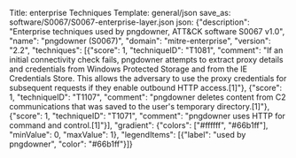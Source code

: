 Title: enterprise Techniques
Template: general/json
save_as: software/S0067/S0067-enterprise-layer.json
json: {"description": "Enterprise techniques used by pngdowner, ATT&CK software S0067 v1.0", "name": "pngdowner (S0067)", "domain": "mitre-enterprise", "version": "2.2", "techniques": [{"score": 1, "techniqueID": "T1081", "comment": "If an initial connectivity check fails, pngdowner attempts to extract proxy details and credentials from Windows Protected Storage and from the IE Credentials Store. This allows the adversary to use the proxy credentials for subsequent requests if they enable outbound HTTP access.[1]"}, {"score": 1, "techniqueID": "T1107", "comment": "pngdowner deletes content from C2 communications that was saved to the user's temporary directory.[1]"}, {"score": 1, "techniqueID": "T1071", "comment": "pngdowner uses HTTP for command and control.[1]"}], "gradient": {"colors": ["#ffffff", "#66b1ff"], "minValue": 0, "maxValue": 1}, "legendItems": [{"label": "used by pngdowner", "color": "#66b1ff"}]}